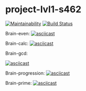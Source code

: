 # project-lvl1-s462
[![Maintainability](https://api.codeclimate.com/v1/badges/1f1015d5784defeba2bb/maintainability)](https://codeclimate.com/github/KEvalle/project-lvl1-s462/maintainability)
[![Build Status](https://travis-ci.org/KEvalle/project-lvl1-s462.svg?branch=master)](https://travis-ci.org/KEvalle/project-lvl1-s462)

Brain-even:
[![asciicast](https://asciinema.org/a/GgM9qXfzg9AKFjXEMD3tC40Yv.svg)](https://asciinema.org/a/GgM9qXfzg9AKFjXEMD3tC40Yv)

Brain-calc:
[![asciicast](https://asciinema.org/a/KKiDz58VOZrDyGqms21vPgTM7.svg)](https://asciinema.org/a/KKiDz58VOZrDyGqms21vPgTM7)

Brain-gcd:

[![asciicast](https://asciinema.org/a/njnmyYkVKMA0ocajeVq6prQs1.svg)](https://asciinema.org/a/njnmyYkVKMA0ocajeVq6prQs1)

Brain-progression:
[![asciicast](https://asciinema.org/a/t7Cl7AYQDkviGIGqgfa5S3KTF.svg)](https://asciinema.org/a/t7Cl7AYQDkviGIGqgfa5S3KTF)

Brain-prime:
[![asciicast](https://asciinema.org/a/BKwEyfOuEdfCISFlBm2b3RPvY.svg)](https://asciinema.org/a/BKwEyfOuEdfCISFlBm2b3RPvY)

